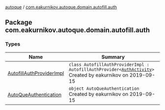[autoque](../index.md) / [com.eakurnikov.autoque.domain.autofill.auth](./index.md)

## Package com.eakurnikov.autoque.domain.autofill.auth

### Types

| Name | Summary |
|---|---|
| [AutofillAuthProviderImpl](-autofill-auth-provider-impl/index.md) | `class AutofillAuthProviderImpl : AutofillAuthProvider<`[`AuthActivity`](../com.eakurnikov.autoque.view.auth/-auth-activity/index.md)`>`<br>Created by eakurnikov on 2019-09-15 |
| [AutoQueAuthentication](-auto-que-authentication/index.md) | `object AutoQueAuthentication`<br>Created by eakurnikov on 2019-09-15 |
